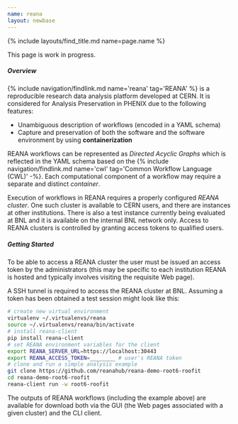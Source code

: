 ```yaml
---
name: reana
layout: newbase
---
```

{% include layouts/find_title.md name=page.name %}

This page is work in progress.

##### Overview
{% include navigation/findlink.md name='reana' tag='REANA' %} is a reproducible research data analysis platform developed at CERN.
It is considered for Analysis Preservation in PHENIX due to the following features:

* Unambiguous description of workflows (encoded in a YAML schema)
* Capture and preservation of both the software and the software environment by using **containerization**

REANA workflows can be represented as *Directed Acyclic Graphs* which is reflected in the YAML schema based on the 
{% include navigation/findlink.md name='cwl' tag='Common Workflow Language (CWL)' -%}. Each computational component
of a workflow may require a separate and distinct *container*.

Execution of workflows in REANA requires a properly configured *REANA cluster*.
One such cluster is available to CERN users, and there are instances at other institutions.
There is also a test instance currently being evaluated at BNL and it is available on the internal BNL network only.
Access to REANA clusters is controlled by granting access tokens to qualified users.

##### Getting Started
To be able to access a REANA cluster the user must be issued an access token by the administrators
(this may be specific to each institution REANA is hosted and typically involves visiting the requisite Web page).

A SSH tunnel is required to access the REANA cluster at BNL. Assuming a token has been obtained
a test session might look like this:
```bash
# create new virtual environment
virtualenv ~/.virtualenvs/reana
source ~/.virtualenvs/reana/bin/activate
# install reana-client
pip install reana-client
# set REANA environment variables for the client
export REANA_SERVER_URL=https://localhost:30443
export REANA_ACCESS_TOKEN=________ # user's REANA token
# clone and run a simple analysis example
git clone https://github.com/reanahub/reana-demo-root6-roofit
cd reana-demo-root6-roofit
reana-client run -w root6-roofit
```
The outputs of REANA workflows (including the example above) are available
for download both via the GUI (the Web pages associated with a given cluster)
and the CLI client.
